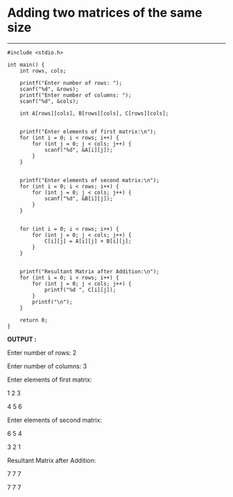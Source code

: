 # Adding two matrices of the same size
---
```
#include <stdio.h>

int main() {
    int rows, cols;

    printf("Enter number of rows: ");
    scanf("%d", &rows);
    printf("Enter number of columns: ");
    scanf("%d", &cols);

    int A[rows][cols], B[rows][cols], C[rows][cols];

    
    printf("Enter elements of first matrix:\n");
    for (int i = 0; i < rows; i++) {
        for (int j = 0; j < cols; j++) {
            scanf("%d", &A[i][j]);
        }
    }

    
    printf("Enter elements of second matrix:\n");
    for (int i = 0; i < rows; i++) {
        for (int j = 0; j < cols; j++) {
            scanf("%d", &B[i][j]);
        }
    }

    
    for (int i = 0; i < rows; i++) {
        for (int j = 0; j < cols; j++) {
            C[i][j] = A[i][j] + B[i][j];
        }
    }

    
    printf("Resultant Matrix after Addition:\n");
    for (int i = 0; i < rows; i++) {
        for (int j = 0; j < cols; j++) {
            printf("%d ", C[i][j]);
        }
        printf("\n");
    }

    return 0;
}

```

__OUTPUT :__

Enter number of rows: 2

Enter number of columns: 3

Enter elements of first matrix:

1 2 3

4 5 6

Enter elements of second matrix:

6 5 4

3 2 1

Resultant Matrix after Addition:

7 7 7

7 7 7
